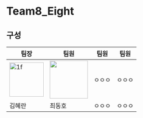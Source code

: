 # Team8_Eight

## 구성
|**팀장**|**팀원**|**팀원**|**팀원**|  
|-----------| ----------- | -----------| ------------|  
|[<img width="90" alt="1f" src="https://postfiles.pstatic.net/MjAyMjA3MjRfMjAz/MDAxNjU4NjQxNzk3MjA2.eittTtSlRsPrC8HlcuNqKZW-duuJnmgaMAjEdx8cwSsg.oO1hUAN305tH-vDXgRa5VldUiUA0GqP4Ly52FlEqcMIg.JPEG.hyeran931122/IMG_7071.JPG?type=w580">](./Members/Hyeran.md)|[<img src="https://user-images.githubusercontent.com/96968834/212670363-ae5dbf8f-dc1a-41b2-a08e-21a6f5f345b1.jpg" width="100">](./Members/Dongho.md)| ㅇㅇㅇ|ㅇㅇㅇ|  
|김혜란|최동호|ㅇㅇㅇ|ㅇㅇㅇ|

